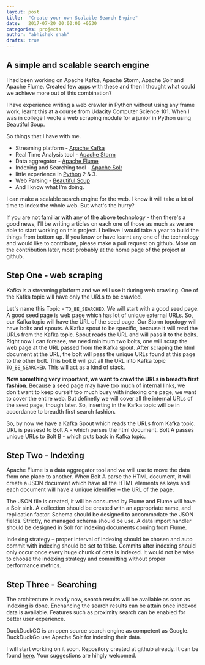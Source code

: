 ```yaml
---
layout: post
title:  "Create your own Scalable Search Engine"
date:   2017-07-20 00:00:00 +0530
categories: projects
author: "abhishek shah"
drafts: true
---
```


## A simple and scalable search engine

I had been working on Apache Kafka, Apache Storm, Apache Solr and Apache Flume. Created few apps with these and then I thought what could we achieve more out of this combination?

I have experience writing a web crawler in Python without using any frame work, learnt this at a course from Udacity Computer Science 101. When I was in college I wrote a web scraping module for a junior in Python using Beautiful Soup.

So things that I have with me.
* Streaming platform - [Apache Kafka](https://kafka.apache.org/http://storm.apache.org/)
* Real Time Analysis tool - [Apache Storm](http://storm.apache.org/)
* Data aggregator - [Apache Flume](https://flume.apache.org/)
* Indexing and Searching tool - [Apache Solr](http://lucene.apache.org/solr/)
* little experience in [Python](https://www.python.org/) 2 & 3.
* Web Parsing - [Beautiful Soup](https://www.crummy.com/software/BeautifulSoup/bs4/doc/)
* And I know what I'm doing.

I can make a scalable search engine for the web. I know it will take a lot of time to index the whole web. But what's the hurry?

If you are not familiar with any of the above technology - then there's a good news, I'll be writing articles on each one of those as much as we are able to start working on this project. I believe I would take a year to build the things from bottom up. If you know or have learnt any one of the technology and would like to contribute, please make a pull request on github. More on the contribution later,  most probably at the home page of the project at github.

## Step One - web scraping

Kafka is a streaming platform and we will use it during web crawling. One of the Kafka topic will have only the URLs to be crawled.

Let's name this Topic - `TO_BE_SEARCHED`. We will start with a good seed page. A good seed page is web page which has lot of unique external URLs. So, our Kafka topic will have the URL of the seed page.
Our Storm topology will have bolts and spouts. A Kafka spout to be specific, because it will read the URLs from the Kafka topic. Spout reads the URL and will pass it to the bolts. Right now I can foresee, we need minimum two bolts, one will scrap the web page at the URL passed from the Kafka spout. After scraping the html document at the URL, the bolt will pass the unique URLs found at this page to the other bolt. This bolt B will put all the URL into Kafka topic `TO_BE_SEARCHED`. This will act as a kind of stack.

**Now something very important, we want to crawl the URLs in breadth first fashion**. Because a seed page may have too much of internal links, we don't want to keep ourself too much busy with indexing one page, we want to cover the entire web. But definetly we will cover all the internal URLs of the seed page, though later.
So, inserting in the Kafka topic will be in accordance to breadth first search fashion.

So, by now we have a Kafka Spout which reads the URLs from Kafka topic. URL is passesd to Bolt A - which parses the html document. Bolt A passes unique URLs to Bolt B - which puts back in Kafka topic.

## Step Two - Indexing

Apache Flume is a data aggregator tool and we will use to move the data from one place to another. When Bolt A parse the HTML document, it will create a JSON document which have all the HTML elements as keys and each document will have a unique identifier – the URL of the page. 

The JSON file is created, it will be consumed by Flume and Flume will have a Solr sink. 
A collection should be created with an appropriate name, and replication factor. Schema should be designed to accommodate the JSON fields. Strictly, no managed schema should be use. A data import handler should be designed in Solr for indexing documents coming from Flume. 

Indexing strategy – proper interval of indexing should be chosen and auto commit with indexing should be set to false. Commits after indexing should only occur once every huge chunk of data is indexed. It would not be wise to choose the indexing strategy and committing without proper performance metrics.

## Step Three - Searching

The architecture is ready now, search results will be available as soon as indexing is done. Enchancing the search results can be attain once indexed data is available. Features such as proximity search can be enabled for better user experience. 

DuckDuckGO is an open source search engine as competent as Google. DuckDuckGo use Apache Solr for indexing their data.

I will start working on it soon. 
Repository created at github already. It can be found [here](https://github.com/ashah2012/scalable-search-engine).
Your suggestions are hihgly welcomed.
